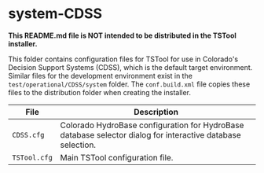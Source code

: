 # system-CDSS #

**This README.md file is NOT intended to be distributed in the TSTool installer.**

This folder contains configuration files for TSTool for use in
Colorado's Decision Support Systems (CDSS), which is the default target environment.
Similar files for the development environment exist in the `test/operational/CDSS/system` folder.
The `conf.build.xml` file copies these files to the distribution folder when creating the installer.

| **File** | **Description** |
| -- | -- |
| `CDSS.cfg` | Colorado HydroBase configuration for HydroBase database selector dialog for interactive database selection. |
| `TSTool.cfg` | Main TSTool configuration file. |
